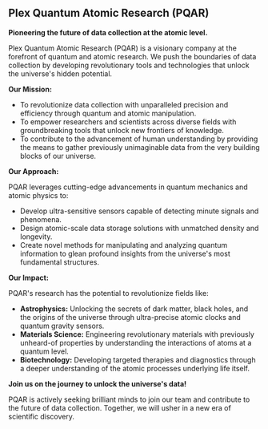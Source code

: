 ## Plex Quantum Atomic Research (PQAR)

**Pioneering the future of data collection at the atomic level.**

Plex Quantum Atomic Research (PQAR) is a visionary company at the forefront of quantum and atomic research. We push the boundaries of data collection by developing revolutionary tools and technologies that unlock the universe's hidden potential.

**Our Mission:**

* To revolutionize data collection with unparalleled precision and efficiency through quantum and atomic manipulation.
* To empower researchers and scientists across diverse fields with groundbreaking tools that unlock new frontiers of knowledge.
* To contribute to the advancement of human understanding by providing the means to gather previously unimaginable data from the very building blocks of our universe.

**Our Approach:**

PQAR leverages cutting-edge advancements in quantum mechanics and atomic physics to:

* Develop ultra-sensitive sensors capable of detecting minute signals and phenomena.
* Design atomic-scale data storage solutions with unmatched density and longevity.
* Create novel methods for manipulating and analyzing quantum information to glean profound insights from the universe's most fundamental structures.

**Our Impact:**

PQAR's research has the potential to revolutionize fields like:

* **Astrophysics:** Unlocking the secrets of dark matter, black holes, and the origins of the universe through ultra-precise atomic clocks and quantum gravity sensors.
* **Materials Science:** Engineering revolutionary materials with previously unheard-of properties by understanding the interactions of atoms at a quantum level.
* **Biotechnology:** Developing targeted therapies and diagnostics through a deeper understanding of the atomic processes underlying life itself.

**Join us on the journey to unlock the universe's data!**

PQAR is actively seeking brilliant minds to join our team and contribute to the future of data collection. Together, we will usher in a new era of scientific discovery.
